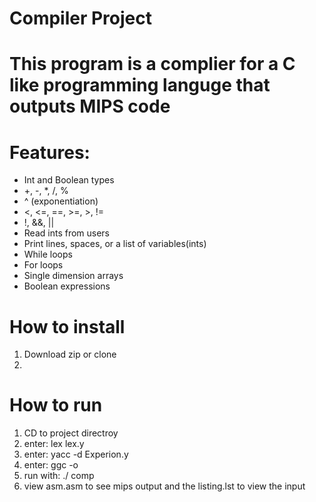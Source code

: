 # Compiler Project

# This program is a complier for a C like programming languge that outputs MIPS code

# Features: 
* Int and Boolean types
* +, -, *, /, %
* ^ (exponentiation)
* <, <=, ==, >=, >, !=
* !, &&, ||
* Read ints from users
* Print lines, spaces, or a list of variables(ints)
* While loops
* For loops
* Single dimension arrays
* Boolean expressions

# How to install
1. Download zip or clone
2. 
# How to run
1. CD to project directroy
2. enter: lex lex.y
3. enter: yacc -d Experion.y
4. enter: ggc -o 
5. run with: ./ comp
6. view asm.asm to see mips output and the listing.lst to view the input
